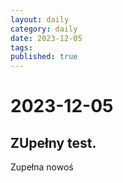 ```yaml
---
layout: daily
category: daily
date: 2023-12-05
tags: 
published: true
---
```


# 2023-12-05

## ZUpełny test.  
Zupełna nowoś 
